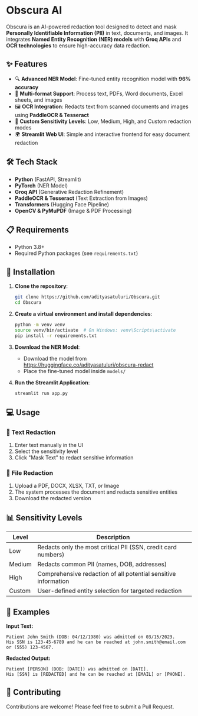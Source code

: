 # Obscura AI

Obscura is an AI-powered redaction tool designed to detect and mask **Personally Identifiable Information (PII)** in text, documents, and images. It integrates **Named Entity Recognition (NER) models** with **Groq APIs** and **OCR technologies** to ensure high-accuracy data redaction.

## ✨ Features

- 🔍 **Advanced NER Model**: Fine-tuned entity recognition model with **96% accuracy**
- 📄 **Multi-format Support**: Process text, PDFs, Word documents, Excel sheets, and images
- 🖼️ **OCR Integration**: Redacts text from scanned documents and images using **PaddleOCR & Tesseract**
- 🔐 **Custom Sensitivity Levels**: Low, Medium, High, and Custom redaction modes
- 🌍 **Streamlit Web UI**: Simple and interactive frontend for easy document redaction

## 🛠️ Tech Stack

- **Python** (FastAPI, Streamlit)
- **PyTorch** (NER Model)
- **Groq API** (Generative Redaction Refinement)
- **PaddleOCR & Tesseract** (Text Extraction from Images)
- **Transformers** (Hugging Face Pipeline)
- **OpenCV & PyMuPDF** (Image & PDF Processing)

## 📋 Requirements

- Python 3.8+
- Required Python packages (see `requirements.txt`)

## 🚀 Installation

1. **Clone the repository**:
   ```sh
   git clone https://github.com/adityasatuluri/Obscura.git
   cd Obscura
   ```

2. **Create a virtual environment and install dependencies**:
   ```sh
   python -m venv venv
   source venv/bin/activate  # On Windows: venv\Scripts\activate
   pip install -r requirements.txt
   ```

3. **Download the NER Model**:
   - Download the model from https://huggingface.co/adityasatuluri/obscura-redact
   - Place the fine-tuned model inside `models/`

4. **Run the Streamlit Application**:
   ```sh
   streamlit run app.py
   ```

## 💻 Usage

### 🔹 Text Redaction
1. Enter text manually in the UI
2. Select the sensitivity level
3. Click "Mask Text" to redact sensitive information

### 🔹 File Redaction
1. Upload a PDF, DOCX, XLSX, TXT, or Image
2. The system processes the document and redacts sensitive entities
3. Download the redacted version

## 📊 Sensitivity Levels

| Level | Description |
|-------|-------------|
| Low | Redacts only the most critical PII (SSN, credit card numbers) |
| Medium | Redacts common PII (names, DOB, addresses) |
| High | Comprehensive redaction of all potential sensitive information |
| Custom | User-defined entity selection for targeted redaction |

## 📝 Examples

**Input Text:**
```
Patient John Smith (DOB: 04/12/1980) was admitted on 03/15/2023. 
His SSN is 123-45-6789 and he can be reached at john.smith@email.com or (555) 123-4567.
```

**Redacted Output:**
```
Patient [PERSON] (DOB: [DATE]) was admitted on [DATE]. 
His [SSN] is [REDACTED] and he can be reached at [EMAIL] or [PHONE].
```

## 🤝 Contributing

Contributions are welcome! Please feel free to submit a Pull Request.
